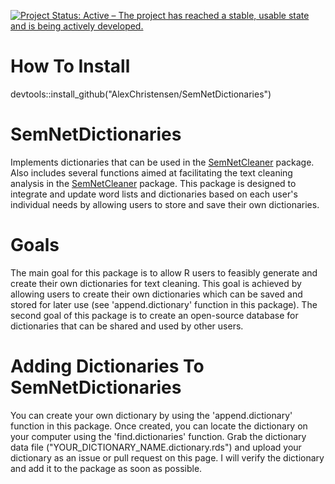 [![Project Status: Active – The project has reached a stable, usable state and is being actively developed.](https://www.repostatus.org/badges/latest/active.svg)](https://www.repostatus.org/#active)

# How To Install
devtools::install_github("AlexChristensen/SemNetDictionaries")

# SemNetDictionaries
Implements dictionaries that can be used in the [SemNetCleaner](https://github.com/AlexChristensen/SemNetCleaner) package. Also includes several functions aimed at facilitating the text cleaning analysis in the [SemNetCleaner](https://github.com/AlexChristensen/SemNetCleaner) package. This package is designed to integrate and update word lists and dictionaries based on each user's individual needs by allowing users to store and save their own dictionaries.

# Goals
The main goal for this package is to allow R users to feasibly generate and create their own dictionaries for text cleaning. This goal is achieved by allowing users to create their own dictionaries which can be saved and stored for later use (see 'append.dictionary' function in this package). The second goal of this package is to create an open-source database for dictionaries that can be shared and used by other users.

# Adding Dictionaries To SemNetDictionaries
You can create your own dictionary by using the 'append.dictionary' function in this package. Once created, you can locate the dictionary on your computer using the 'find.dictionaries' function. Grab the dictionary data file ("YOUR_DICTIONARY_NAME.dictionary.rds") and upload your dictionary as an issue or pull request on this page. I will verify the dictionary and add it to the package as soon as possible.
